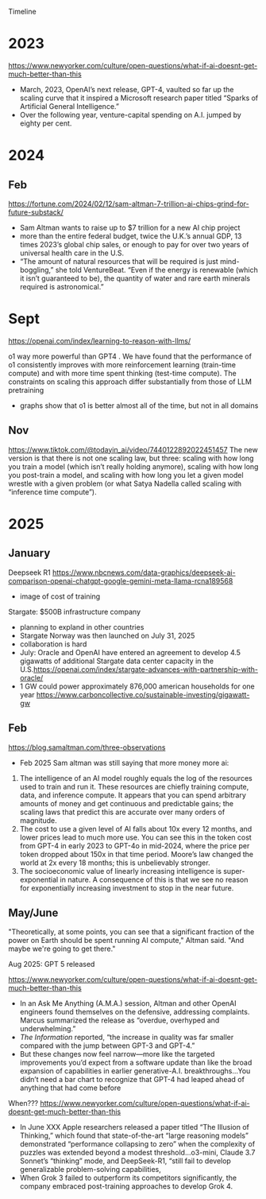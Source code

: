 Timeline


# 2023

https://www.newyorker.com/culture/open-questions/what-if-ai-doesnt-get-much-better-than-this
- March, 2023, OpenAI’s next release, GPT-4, vaulted so far up the scaling curve that it inspired a Microsoft research paper titled “Sparks of Artificial General Intelligence.”
- Over the following year, venture-capital spending on A.I. jumped by eighty per cent.





# 2024

## Feb 
https://fortune.com/2024/02/12/sam-altman-7-trillion-ai-chips-grind-for-future-substack/
- Sam Altman wants to raise up to $7 trillion for a new AI chip project
- more than the entire federal budget, twice the U.K.’s annual GDP, 13 times 2023’s global chip sales, or enough to pay for over two years of universal health care in the U.S.
- “The amount of natural resources that will be required is just mind-boggling,” she told VentureBeat. “Even if the energy is renewable (which it isn’t guaranteed to be), the quantity of water and rare earth minerals required is astronomical.”

# Sept
https://openai.com/index/learning-to-reason-with-llms/

o1 way more powerful than GPT4
. We have found that the performance of o1 consistently improves with more reinforcement learning (train-time compute) and with more time spent thinking (test-time compute). The constraints on scaling this approach differ substantially from those of LLM pretraining
-  graphs show that o1 is better almost all of the time, but not in all domains


## Nov
https://www.tiktok.com/@todayin_ai/video/7440122892022451457
The new version is that there is not one scaling law, but three: scaling with how long you train a model (which isn’t really holding anymore), scaling with how long you post-train a model, and scaling with how long you let a given model wrestle with a given problem (or what Satya Nadella called scaling with “inference time compute”).




# 2025 

## January

Deepseek R1 
https://www.nbcnews.com/data-graphics/deepseek-ai-comparison-openai-chatgpt-google-gemini-meta-llama-rcna189568 
- image of cost of training 

Stargate: $500B infrastructure company
- planning to expland in other countries
- Stargate Norway was then launched on July 31, 2025 
- collaboration is hard
- July: Oracle and OpenAI have entered an agreement to develop 4.5 gigawatts of additional Stargate data center capacity in the U.S.https://openai.com/index/stargate-advances-with-partnership-with-oracle/
- 1 GW could power approximately 876,000 american households for one year https://www.carboncollective.co/sustainable-investing/gigawatt-gw


## Feb 

https://blog.samaltman.com/three-observations
- Feb 2025 Sam altman was still saying that more money more ai:
 1. The intelligence of an AI model roughly equals the log of the resources used to train and run it. These resources are chiefly training compute, data, and inference compute. It appears that you can spend arbitrary amounts of money and get continuous and predictable gains; the scaling laws that predict this are accurate over many orders of magnitude.
2. The cost to use a given level of AI falls about 10x every 12 months, and lower prices lead to much more use. You can see this in the token cost from GPT-4 in early 2023 to GPT-4o in mid-2024, where the price per token dropped about 150x in that time period. Moore’s law changed the world at 2x every 18 months; this is unbelievably stronger. 
3. The socioeconomic value of linearly increasing intelligence is super-exponential in nature. A consequence of this is that we see no reason for exponentially increasing investment to stop in the near future.



## May/June

"Theoretically, at some points, you can see that a significant fraction of the power on Earth should be spent running AI compute," Altman said. "And maybe we're going to get there."




Aug 2025: GPT 5 released

https://www.newyorker.com/culture/open-questions/what-if-ai-doesnt-get-much-better-than-this
- In an Ask Me Anything (A.M.A.) session, Altman and other OpenAI engineers found themselves on the defensive, addressing complaints. Marcus summarized the release as “overdue, overhyped and underwhelming.”
- _The Information_ reported, “the increase in quality was far smaller compared with the jump between GPT-3 and GPT-4.”
- But these changes now feel narrow—more like the targeted improvements you’d expect from a software update than like the broad expansion of capabilities in earlier generative-A.I. breakthroughs...You didn’t need a bar chart to recognize that GPT-4 had leaped ahead of anything that had come before


When???
https://www.newyorker.com/culture/open-questions/what-if-ai-doesnt-get-much-better-than-this
- In June XXX Apple researchers released a paper titled “The Illusion of Thinking,” which found that state-of-the-art “large reasoning models” demonstrated “performance collapsing to zero” when the complexity of puzzles was extended beyond a modest threshold...o3-mini, Claude 3.7 Sonnet’s “thinking” mode, and DeepSeek-R1, “still fail to develop generalizable problem-solving capabilities,
- When Grok 3 failed to outperform its competitors significantly, the company embraced post-training approaches to develop Grok 4.